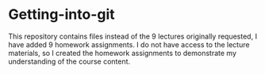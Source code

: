 # Getting-into-git

This repository contains files instead of the 9 lectures originally requested, I have added 9 homework assignments. 
I do not have access to the lecture materials, so I created the homework assignments to demonstrate my understanding of the course content.

